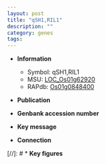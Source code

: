 ```yaml
---
layout: post
title: "qSH1,RIL1"
description: ""
category: genes
tags: 
---
```


* **Information**  
    + Symbol: qSH1,RIL1  
    + MSU: [LOC_Os01g62920](http://rice.uga.edu/cgi-bin/ORF_infopage.cgi?orf=LOC_Os01g62920)  
    + RAPdb: [Os01g0848400](http://rapdb.dna.affrc.go.jp/viewer/gbrowse_details/irgsp1?name=Os01g0848400)  

* **Publication**  

* **Genbank accession number**  

* **Key message**  

* **Connection**  

[//]: # * **Key figures**  


